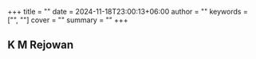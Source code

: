 +++
title = ""
date = 2024-11-18T23:00:13+06:00
author = ""
keywords = ["", ""]
cover = ""
summary = ""
+++

## K M Rejowan
